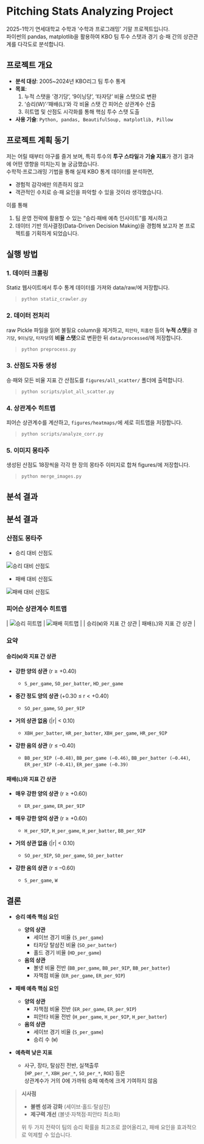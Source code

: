 # Pitching Stats Analyzing Project

2025-1학기 연세대학교 수학과 ‘수학과 프로그래밍’ 기말 프로젝트입니다.  
파이썬의 pandas, matplotlib을 활용하여 KBO 팀 투수 스탯과 경기 승·패 간의 상관관계를 다각도로 분석합니다.

## 프로젝트 개요

- **분석 대상**: 2005~2024년 KBO리그 팀 투수 통계
- **목표**:
  1. 누적 스탯을 ‘경기당’, ‘9이닝당’, ‘타자당’ 비율 스탯으로 변환  
  2. ‘승리(W)’·‘패배(L)’와 각 비율 스탯 간 피어슨 상관계수 산출  
  3. 히트맵 및 산점도 시각화를 통해 핵심 투수 스탯 도출  
- **사용 기술**: `Python, pandas, BeautifulSoup, matplotlib, Pillow`

## 프로젝트 계획 동기

저는 어릴 때부터 야구를 즐겨 보며, 특히 투수의 **투구 스타일**과 **기술 지표**가 경기 결과에 어떤 영향을 미치는지 늘 궁금했습니다.  
수학적·프로그래밍 기법을 통해 실제 KBO 통계 데이터를 분석하면,  
- 경험적 감각에만 의존하지 않고  
- 객관적인 수치로 승·패 요인을 파악할 수 있을 것이라 생각했습니다. 

이를 통해  
1. 팀 운영 전략에 활용할 수 있는 “승리·패배 예측 인사이트”를 제시하고  
2. 데이터 기반 의사결정(Data-Driven Decision Making)을 경험해 보고자 본 프로젝트를 기획하게 되었습니다.

## 실행 방법

### 1. 데이터 크롤링

Statiz 웹사이트에서 투수 통계 데이터를 가져와 data/raw/에 저장합니다.

> ```python statiz_crawler.py```

### 2. 데이터 전처리

raw Pickle 파일을 읽어 불필요 column을 제거하고,
`피안타`, `피홈런` 등의 **누적 스탯**을 `경기당`, `9이닝당`, `타자당`의 **비율 스탯**으로 변환한 뒤 `data/processed`/에 저장합니다.

> ```python preprocess.py```

### 3. 산점도 자동 생성

승·패와 모든 비율 지표 간 산점도를 `figures/all_scatter/` 폴더에 출력합니다.

> ```python scripts/plot_all_scatter.py```

### 4. 상관계수 히트맵

피어슨 상관계수를 계산하고, ```figures/heatmaps/```에 세로 히트맵을 저장합니다.

> ```python scripts/analyze_corr.py```

### 5. 이미지 몽타주
생성된 산점도 18장씩을 각각 한 장의 몽타주 이미지로 합쳐 figures/에 저장합니다.

> ```python merge_images.py```

## 분석 결과

## 분석 결과

### 산점도 몽타주

* 승리 대비 산점도

![승리 대비 산점도](https://raw.githubusercontent.com/Park-Gyutae/Pitching-Analysis-Project/main/figures/W_scatter_montage.png)  

* 패배 대비 산점도

![패배 대비 산점도](https://raw.githubusercontent.com/Park-Gyutae/Pitching-Analysis-Project/main/figures/L_scatter_montage.png)

### 피어슨 상관계수 히트맵

| ![승리 히트맵](https://raw.githubusercontent.com/Park-Gyutae/Pitching-Analysis-Project/main/figures/heatmaps/heatmap_W_all.png) | ![패배 히트맵](https://raw.githubusercontent.com/Park-Gyutae/Pitching-Analysis-Project/main/figures/heatmaps/heatmap_L_all.png) |
| 승리(`W`)와 지표 간 상관 | 패배(`L`)와 지표 간 상관 |

### 요약

#### 승리(`W`)와 지표 간 상관

* **강한 양의 상관** (r ≥ +0.40)

    * `S_per_game`, `SO_per_batter`, `HD_per_game`

* **중간 정도 양의 상관** (+0.30 ≤ r < +0.40)

    * `SO_per_game`, `SO_per_9IP`

* **거의 상관 없음** (|r| < 0.10)

    * `XBH_per_batter`, `HR_per_batter`, `XBH_per_game`, `HR_per_9IP`

* **강한 음의 상관** (r ≤ –0.40)

    * `BB_per_9IP (–0.48)`, `BB_per_game (–0.46)`, `BB_per_batter (–0.44)`, `ER_per_9IP (–0.41)`, `ER_per_game (–0.39)`

#### 패배(`L`)와 지표 간 상관

* **매우 강한 양의 상관** (r ≥ +0.60)

    * `ER_per_game`, `ER_per_9IP`

* **매우 강한 양의 상관** (r ≥ +0.60)

    * `H_per_9IP`, `H_per_game`, `H_per_batter`, `BB_per_9IP`

* **거의 상관 없음** (|r| < 0.10)

    * `SO_per_9IP`, `SO_per_game`, `SO_per_batter`

* **강한 음의 상관** (r ≤ –0.60)

    * `S_per_game`, `W`

## 결론

- **승리 예측 핵심 요인**  
  - **양의 상관**  
    - 세이브 경기 비율 (`S_per_game`)  
    - 타자당 탈삼진 비율 (`SO_per_batter`)  
    - 홀드 경기 비율 (`HD_per_game`)  
  - **음의 상관**  
    - 볼넷 비율 전반 (`BB_per_game`, `BB_per_9IP`, `BB_per_batter`)  
    - 자책점 비율 (`ER_per_game`, `ER_per_9IP`)  

- **패배 예측 핵심 요인**  
  - **양의 상관**  
    - 자책점 비율 전반 (`ER_per_game`, `ER_per_9IP`)  
    - 피안타 비율 전반 (`H_per_game`, `H_per_9IP`, `H_per_batter`)  
  - **음의 상관**  
    - 세이브 경기 비율 (`S_per_game`)  
    - 승리 수 (`W`)  

- **예측력 낮은 지표**  
  - 사구, 장타, 탈삼진 전반, 실책출루  
  (`HP_per_*`, `XBH_per_*`, `SO_per_*`, `ROE`) 등은  
  상관계수가 거의 0에 가까워 승패 예측에 크게 기여하지 않음

> **시사점**  
> - **불펜 성과 강화** (세이브·홀드·탈삼진)  
> - **제구력 개선** (볼넷·자책점·피안타 최소화)  
>  
> 위 두 가지 전략이 팀의 승리 확률을 최고조로 끌어올리고, 패배 요인을 효과적으로 억제할 수 있습니다.
